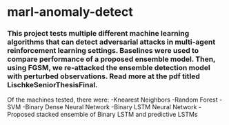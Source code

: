# marl-anomaly-detect
### This project tests multiple different machine learning algorithms that can detect adversarial attacks in multi-agent reinforcement learning settings. Baselines were used to compare performance of a proposed ensemble model. Then, using FGSM, we re-attacked the ensemble detection model with perturbed observations. Read more at the pdf titled LischkeSeniorThesisFinal.

Of the machines tested, there were:
  -Knearest Neighbors
  -Random Forest
  -SVM
  -Binary Dense Neural Network
  -Binary LSTM Neural Network
  -Proposed stacked ensemble of Binary LSTM and predictive LSTMs
 

